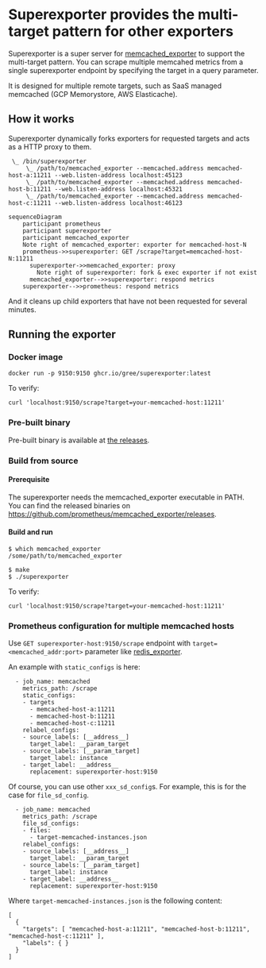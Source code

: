 # Superexporter provides the multi-target pattern for other exporters
Superexporter is a super server for [memcached_exporter](https://github.com/prometheus/memcached_exporter) to support the multi-target pattern.
You can scrape multiple memcahed metrics from a single superexporter endpoint by specifying the target in a query parameter.


It is designed for multiple remote targets, such as SaaS managed memcached (GCP Memorystore, AWS Elasticache).

## How it works
Superexporter dynamically forks exporters for requested targets and acts as a HTTP proxy to them.

```
 \_ /bin/superexporter
     \_ /path/to/memcached_exporter --memcached.address memcached-host-a:11211 --web.listen-address localhost:45123
     \_ /path/to/memcached_exporter --memcached.address memcached-host-b:11211 --web.listen-address localhost:45321
     \_ /path/to/memcached_exporter --memcached.address memcached-host-c:11211 --web.listen-address localhost:46123
```

```mermaid
sequenceDiagram
    participant prometheus
    participant superexporter
    participant memcached_exporter 
    Note right of memcached_exporter: exporter for memcached-host-N
    prometheus->>superexporter: GET /scrape?target=memcached-host-N:11211
      superexporter->>memcached_exporter: proxy
        Note right of superexporter: fork & exec exporter if not exist
      memcached_exporter-->>superexporter: respond metrics
    superexporter-->>prometheus: respond metrics
```
And it cleans up child exporters that have not been requested for several minutes.

## Running the exporter
### Docker image

```
docker run -p 9150:9150 ghcr.io/gree/superexporter:latest
```

To verify:
```
curl 'localhost:9150/scrape?target=your-memcached-host:11211'
```

### Pre-built binary

Pre-built binary is available at [the releases](https://github.com/gree/superexporter/releases).

### Build from source
#### Prerequisite
The superexporter needs the memcached_exporter executable in PATH.
You can find the released binaries on https://github.com/prometheus/memcached_exporter/releases.

#### Build and run
```
$ which memcached_exporter
/some/path/to/memcached_exporter

$ make
$ ./superexporter
```

To verify:
```
curl 'localhost:9150/scrape?target=your-memcached-host:11211'
```

### Prometheus configuration for multiple memcached hosts
Use `GET superexporter-host:9150/scrape` endpoint with `target=<memcached_addr:port>` parameter like [redis_exporter](https://github.com/oliver006/redis_exporter#prometheus-configuration-to-scrape-multiple-redis-hosts).

An example with `static_configs` is here:
```
  - job_name: memcached
    metrics_path: /scrape
    static_configs:
    - targets
      - memcached-host-a:11211
      - memcached-host-b:11211
      - memcached-host-c:11211
    relabel_configs:
    - source_labels: [__address__]
      target_label: __param_target
    - source_labels: [__param_target]
      target_label: instance
    - target_label: __address__
      replacement: superexporter-host:9150
```

Of course, you can use other `xxx_sd_config`s. For example, this is for the case for `file_sd_config`.
```
  - job_name: memcached
    metrics_path: /scrape
    file_sd_configs:
    - files:
      - target-memcached-instances.json
    relabel_configs:
    - source_labels: [__address__]
      target_label: __param_target
    - source_labels: [__param_target]
      target_label: instance
    - target_label: __address__
      replacement: superexporter-host:9150
```
Where `target-memcached-instances.json` is the following content:
```
[
  {
    "targets": [ "memcached-host-a:11211", "memcached-host-b:11211", "memcached-host-c:11211" ],
    "labels": { }
  }
]
```
